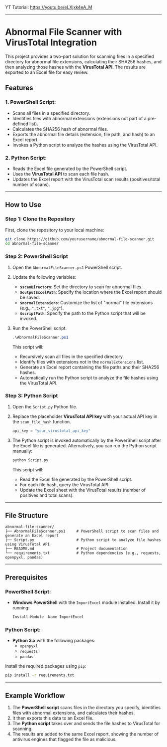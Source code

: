 YT Tutorial:
https://youtu.be/eLXjxk4eA_M

---

# Abnormal File Scanner with VirusTotal Integration

This project provides a two-part solution for scanning files in a specified directory for abnormal file extensions, calculating their SHA256 hashes, and then analyzing those hashes with the **VirusTotal API**. The results are exported to an Excel file for easy review.

## Features

### 1. **PowerShell Script**:
- Scans all files in a specified directory.
- Identifies files with abnormal extensions (extensions not part of a pre-defined list).
- Calculates the SHA256 hash of abnormal files.
- Exports the abnormal file details (extension, file path, and hash) to an Excel report.
- Invokes a Python script to analyze the hashes using the VirusTotal API.

### 2. **Python Script**:
- Reads the Excel file generated by the PowerShell script.
- Uses the **VirusTotal API** to scan each file hash.
- Updates the Excel report with the VirusTotal scan results (positives/total number of scans).

---

## How to Use

### Step 1: Clone the Repository
First, clone the repository to your local machine:
```bash
git clone https://github.com/yourusername/abnormal-file-scanner.git
cd abnormal-file-scanner
```

### Step 2: PowerShell Script
1. Open the `AbnormalFileScanner.ps1` PowerShell script.
2. Update the following variables:
   - **`$scanDirectory`**: Set the directory to scan for abnormal files.
   - **`$outputExcelPath`**: Specify the location where the Excel report should be saved.
   - **`$normalExtensions`**: Customize the list of "normal" file extensions (e.g., `".txt"`, `".jpg"`).
   - **`$scriptPath`**: Specify the path to the Python script that will be invoked.

3. Run the PowerShell script:
   ```powershell
   .\AbnormalFileScanner.ps1
   ```
   This script will:
   - Recursively scan all files in the specified directory.
   - Identify files with extensions not in the `normalExtensions` list.
   - Generate an Excel report containing the file paths and their SHA256 hashes.
   - Automatically run the Python script to analyze the file hashes using the VirusTotal API.

### Step 3: Python Script
1. Open the `Script.py` Python file.
2. Replace the placeholder **VirusTotal API key** with your actual API key in the `scan_file_hash` function.
   ```python
   api_key = "your_virustotal_api_key"
   ```

3. The Python script is invoked automatically by the PowerShell script after the Excel file is generated. Alternatively, you can run the Python script manually:
   ```bash
   python Script.py
   ```
   This script will:
   - Read the Excel file generated by the PowerShell script.
   - For each file hash, query the VirusTotal API.
   - Update the Excel sheet with the VirusTotal results (number of positives and total scans).

---

## File Structure

```
abnormal-file-scanner/
├── AbnormalFileScanner.ps1     # PowerShell script to scan files and generate an Excel report
├── Script.py                   # Python script to analyze file hashes using VirusTotal API
├── README.md                   # Project documentation
└── requirements.txt            # Python dependencies (e.g., requests, openpyxl, pandas)
```

---

## Prerequisites

### PowerShell Script:
- **Windows PowerShell** with the `ImportExcel` module installed. Install it by running:
  ```powershell
  Install-Module -Name ImportExcel
  ```

### Python Script:
- **Python 3.x** with the following packages:
  - `openpyxl`
  - `requests`
  - `pandas`

Install the required packages using `pip`:
```bash
pip install -r requirements.txt
```

---

## Example Workflow

1. The **PowerShell script** scans files in the directory you specify, identifies files with abnormal extensions, and calculates their hashes.
2. It then exports this data to an Excel file.
3. The **Python script** takes over and sends the file hashes to VirusTotal for scanning.
4. The results are added to the same Excel report, showing the number of antivirus engines that flagged the file as malicious.
